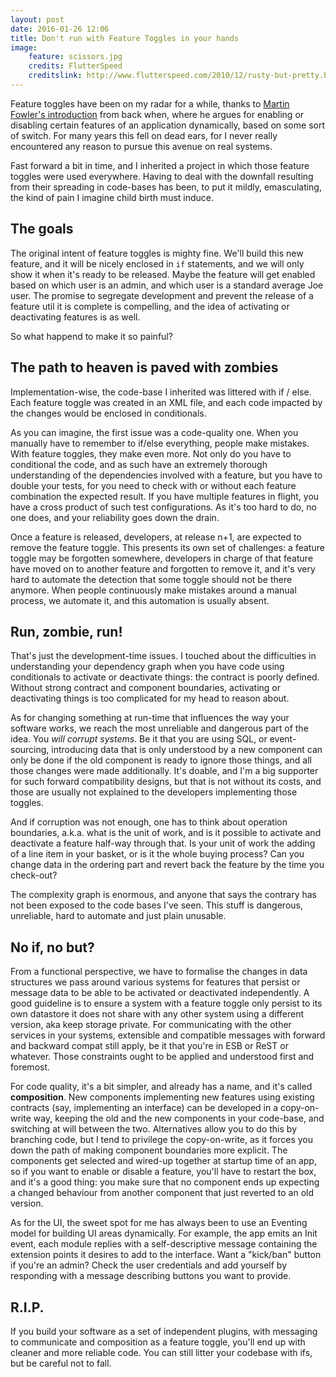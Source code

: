 ```yaml
---
layout: post
date: 2016-01-26 12:06
title: Don't run with Feature Toggles in your hands
image:
	feature: scissors.jpg
	credits: FlutterSpeed
	creditslink: http://www.flutterspeed.com/2010/12/rusty-but-pretty.html
---
```

Feature toggles have been on my radar for a while, thanks to [Martin Fowler's introduction][fowler-toggles] from back when, where he argues for enabling or disabling certain features of an application dynamically, based on some sort of switch. For many years this fell on dead ears, for I never really encountered any reason to pursue this avenue on real systems.

Fast forward a bit in time, and I inherited a project in which those feature toggles were used everywhere. Having to deal with the downfall resulting from their spreading in code-bases has been, to put it mildly, emasculating, the kind of pain I imagine child birth must induce.

## The goals

The original intent of feature toggles is mighty fine. We'll build this new feature, and it will be nicely enclosed in `if` statements, and we will only show it when it's ready to be released. Maybe the feature will get enabled based on which user is an admin, and which user is a standard average Joe user. The promise to segregate development and prevent the release of a feature util it is complete is compelling, and the idea of activating or deactivating features is as well.

So what happend to make it so painful?

## The path to heaven is paved with zombies

Implementation-wise, the code-base I inherited was littered with if / else. Each feature toggle was created in an XML file, and each code impacted by the changes would be enclosed in conditionals.

As you can imagine, the first issue was a code-quality one. When you manually have to remember to if/else everything, people make mistakes. With feature toggles, they make even more. Not only do you have to conditional the code, and as such have an extremely thorough understanding of the dependencies involved with a feature, but you have to double your tests, for you need to check with or without each feature combination the expected result. If you have multiple features in flight, you have a cross product of such test configurations. As it's too hard to do, no one does, and your reliability goes down the drain.

Once a feature is released, developers, at release n+1, are expected to remove the feature toggle. This presents its own set of challenges: a feature toggle may  be forgotten somewhere, developers in charge of that feature have moved on to another feature and forgotten to remove it, and it's very hard to automate the detection that some toggle should not be there anymore. When people continuously make mistakes around a manual process, we automate it, and this automation is usually absent.

## Run, zombie, run!

That's just the development-time issues. I touched about the difficulties in understanding your dependency graph when you have code using conditionals to activate or deactivate things: the contract is poorly defined. Without strong contract and component boundaries, activating or deactivating things is too complicated for my head to reason about.

As for changing something at run-time that influences the way your software works, we reach the most unreliable and dangerous part of the idea. You *will corrupt systems*. Be it that you are using SQL, or event-sourcing, introducing data that is only understood by a new component can only be done if the old component is ready to ignore those things, and all those changes were made additionally. It's doable, and I'm a big supporter for such forward compatibility designs, but that is not without its costs, and those are usually not explained to the developers implementing those toggles.

And if corruption was not enough, one has to think about operation boundaries, a.k.a. what is the unit of work, and is it possible to activate and deactivate a feature half-way through that. Is your unit of work the adding of a line item in your basket, or is it the whole buying process? Can you change data in the ordering part and revert back the feature by the time you check-out?

The complexity graph is enormous, and anyone that says the contrary has not been exposed to the code bases I've seen. This stuff is dangerous, unreliable, hard to automate and just plain unusable.

## No if, no but?

From a functional perspective, we have to formalise the changes in data structures we pass around various systems for features that persist or message data to be able to be activated or deactivated independently. A good guideline is to ensure a system with a feature toggle only persist to its own datastore it does not share with any other system using a different version, aka keep storage private. For communicating with the other services in your systems, extensible and compatible messages with forward and backward compat still apply, be it that you're in ESB or ReST or whatever. Those constraints ought to be applied and understood first and foremost.

For  code quality, it's a bit simpler, and already has a name, and it's called **composition**. New components implementing new features using existing contracts (say, implementing an interface) can be developed in a copy-on-write way, keeping the old and the new components in your code-base, and switching at will between the two. Alternatives allow you to do this by branching code, but I tend to privilege the copy-on-write, as it forces you down the path of making component boundaries more explicit. The components get selected and wired-up together at startup time of an app, so if you want to enable or disable a feature, you'll have to restart the box, and it's a good thing: you make sure that no component ends up expecting a changed behaviour from another component that just reverted to an old version.

As for the UI, the sweet spot for me has always been to use an Eventing model for building UI areas dynamically. For example, the app emits an Init event, each module replies with a self-descriptive message containing the extension points it desires to add to the interface. Want a "kick/ban" button if you're an admin? Check the user credentials and add yourself by responding with a message describing buttons you want to provide.

## R.I.P.

If you build your software as a set of independent plugins, with messaging to communicate and composition as a feature toggle, you'll end up with cleaner and more reliable code. You can still litter your codebase with ifs, but be careful not to fall. 

[fowler-toggles]: <http://martinfowler.com/bliki/FeatureToggle.html>